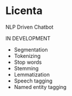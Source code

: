 # Licenta
NLP Driven Chatbot

IN DEVELOPMENT
 - Segmentation
 - Tokenizing
 - Stop words
 - Stemming
 - Lemmatization
 - Speech tagging
 - Named entity tagging
